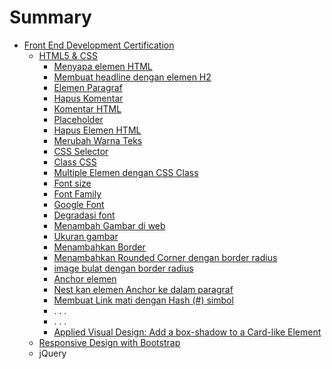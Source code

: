 # Summary

* [Front End Development Certification](README.md)
  * [HTML5 & CSS](sdas.md)
    * [Menyapa elemen HTML](sdas/menyapa-elemen-html.md)
    * [Membuat headline dengan elemen H2](sdas/membuat-headline-dengan-elemen-h2.md)
    * [Elemen Paragraf](sdas/elemen-paragraf.md)
    * [Hapus Komentar](sdas/hapus-komentar.md)
    * [Komentar HTML](sdas/komentar-html.md)
    * [Placeholder](sdas/placeholder.md)
    * [Hapus Elemen HTML](sdas/hapus-elemen-html.md)
    * [Merubah Warna Teks](sdas/merubah-warna-teks.md)
    * [CSS Selector](sdas/menggunakan-css-selector-utnuk-elemen-style.md)
    * [Class CSS](sdas/class-css.md)
    * [Multiple Elemen dengan CSS Class](sdas/multiple-elemen-dengan-css-class.md)
    * [Font size](sdas/font-size.md)
    * [Font Family](sdas/font-family.md)
    * [Google Font](sdas/google-font.md)
    * [Degradasi font](sdas/degradasi-font.md)
    * [Menambah Gambar di web](sdas/menambah-gambar-di-web.md)
    * [Ukuran gambar](sdas/ukuran-gambar.md)
    * [Menambahkan Border](sdas/menambahkan-border.md)
    * [Menambahkan Rounded Corner dengan border radius](sdas/menambahkan-margin-yang-berbeda-pada-sisi-elemen.md)
    * [image bulat dengan border radius](sdas/image-bulat-dengan-border-radius.md)
    * [Anchor elemen](sdas/anchor-elemen.md)
    * [Nest kan elemen Anchor ke dalam paragraf](sdas/nest-kan-elemen-anchor-ke-dalam-paragraf.md)
    * [Membuat Link mati dengan Hash \(\#\) simbol](sdas/membuat-link-mati-dengan-hash-simbol.md)
    * . . .
    * . . .
    * [Applied Visual Design: Add a box-shadow to a Card-like Element](sdas/applied-visual-design-add-a-box-shadow-to-a-card-like-element.md)
  * [Responsive Design with Bootstrap](responsive-design-with-bootstrap.md)
  * jQuery

